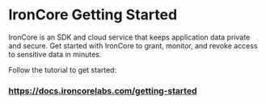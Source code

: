 # IronCore Getting Started

IronCore is an SDK and cloud service that keeps application data private and secure. Get started with IronCore to grant, monitor, and revoke access to sensitive data in minutes.

Follow the tutorial to get started:

### https://docs.ironcorelabs.com/getting-started
